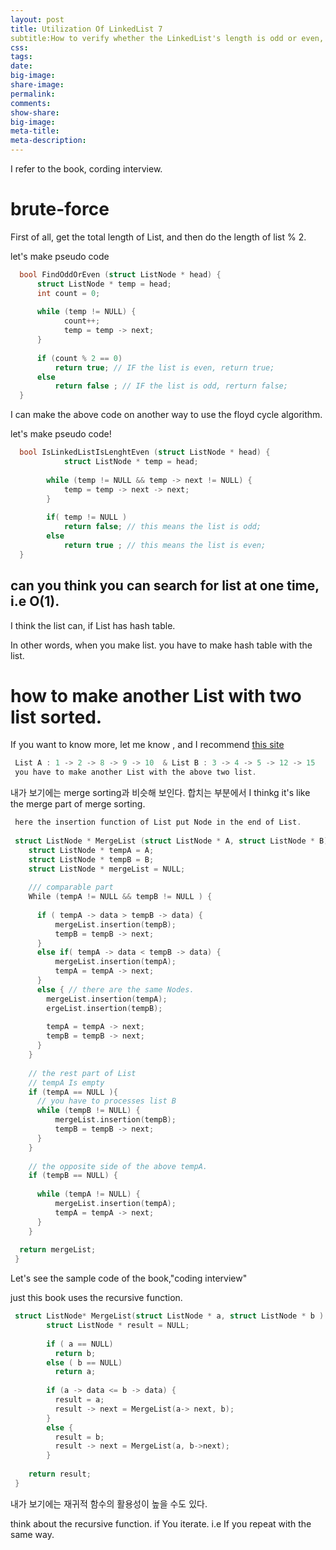 ```yaml
---
layout: post
title: Utilization Of LinkedList 7
subtitle:How to verify whether the LinkedList's length is odd or even, and then the merge those LinkedLists 
css:
tags:
date:
big-image:
share-image:
permalink:
comments:
show-share:
big-image:
meta-title:
meta-description:
---
```


I refer to the book, cording interview.

# brute-force 

  First of all, get the total length of List, and then do the length of list % 2.
  
  let's make pseudo code
  
```c
  bool FindOddOrEven (struct ListNode * head) {
      struct ListNode * temp = head;
      int count = 0;
      
      while (temp != NULL) {
            count++;
            temp = temp -> next;
      }
      
      if (count % 2 == 0)
          return true; // IF the list is even, return true;
      else 
          return false ; // IF the list is odd, rerturn false;
  }
```
  
  I can make the above code on another way to use the floyd cycle algorithm. 
  
  let's make pseudo code!
  
```c
  bool IsLinkedListIsLenghtEven (struct ListNode * head) {
            struct ListNode * temp = head;
            
        while (temp != NULL && temp -> next != NULL) {
            temp = temp -> next -> next;
        }
        
        if( temp != NULL )
            return false; // this means the list is odd;
        else 
            return true ; // this means the list is even;
  }
```
  
  
## can you think you can search for list at one time, i.e O(1).

  I think the list can, if List has hash table.
  
  In other words, when you make list. you have to make hash table with the list. 
  
# how to make another List with two list sorted. 

 If you want to know more, let me know , and I recommend [this site](http://www.geeksforgeeks.org/merge-two-sorted-linked-lists/)

```c
 List A : 1 -> 2 -> 8 -> 9 -> 10  & List B : 3 -> 4 -> 5 -> 12 -> 15
 you have to make another List with the above two list. 
```

 내가 보기에는 merge sorting과 비슷해 보인다. 합치는 부분에서 
 I thinkg it's like the merge part of merge sorting. 
 
```c
 here the insertion function of List put Node in the end of List. 
 
 struct ListNode * MergeList (struct ListNode * A, struct ListNode * B) {
    struct ListNode * tempA = A;
    struct ListNode * tempB = B;
    struct ListNode * mergeList = NULL;
 
    /// comparable part 
    While (tempA != NULL && tempB != NULL ) {
      
      if ( tempA -> data > tempB -> data) {
          mergeList.insertion(tempB);
          tempB = tempB -> next;
      }
      else if( tempA -> data < tempB -> data) {
          mergeList.insertion(tempA);
          tempA = tempA -> next;
      }
      else { // there are the same Nodes.
        mergeList.insertion(tempA);
        ergeList.insertion(tempB);
        
        tempA = tempA -> next;
        tempB = tempB -> next;
      }
    }
    
    // the rest part of List
    // tempA Is empty
    if (tempA == NULL ){
      // you have to processes list B
      while (tempB != NULL) {
          mergeList.insertion(tempB);
          tempB = tempB -> next;
      }
    }
      
    // the opposite side of the above tempA. 
    if (tempB == NULL) {
    
      while (tempA != NULL) {
          mergeList.insertion(tempA);
          tempA = tempA -> next;
      }
    }
  
  return mergeList;
 }
```
 
 
 Let's see the sample code of the book,"coding interview"
 
 just this book uses the recursive function. 
 
```c
 struct ListNode* MergeList(struct ListNode * a, struct ListNode * b ) {
        struct ListNode * result = NULL;
        
        if ( a == NULL)
          return b;
        else ( b == NULL)
          return a;
          
        if (a -> data <= b -> data) {
          result = a; 
          result -> next = MergeList(a-> next, b);
        }
        else {
          result = b; 
          result -> next = MergeList(a, b->next);
        }
        
    return result;
 }
```
 
 내가 보기에는 재귀적 함수의 활용성이 높을 수도 있다. 
 
 think about the recursive function. if You iterate. i.e If you repeat with the same way.  
